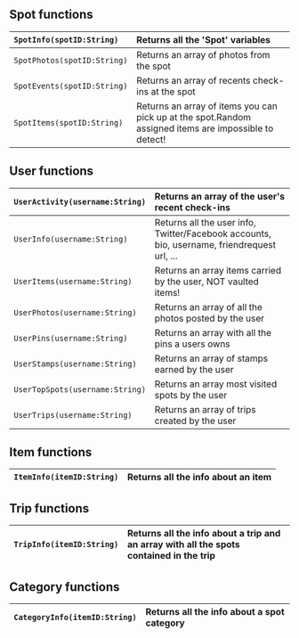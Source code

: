 ## Spot functions ##

|`SpotInfo(spotID:String)`|Returns all the 'Spot' variables|
|:------------------------|:-------------------------------|
|`SpotPhotos(spotID:String)`|Returns an array of photos from the spot|
|`SpotEvents(spotID:String)`|Returns an array of recents check-ins at the spot|
|`SpotItems(spotID:String)`|Returns an array of items you can pick up at the spot.Random assigned items are impossible to detect!|

## User functions ##

|`UserActivity(username:String)`|Returns an array of the user's recent check-ins|
|:------------------------------|:----------------------------------------------|
|`UserInfo(username:String)`|Returns all the user info, Twitter/Facebook accounts, bio, username, friendrequest url, ...|
|`UserItems(username:String)`|Returns an array items carried by the user, NOT vaulted items!|
|`UserPhotos(username:String)`|Returns an array of all the photos posted by the user|
|`UserPins(username:String)`|Returns an array with all the pins a users owns|
|`UserStamps(username:String)`|Returns an array of stamps earned by the user|
|`UserTopSpots(username:String)`|Returns an array most visited spots by the user|
|`UserTrips(username:String)`|Returns an array of trips created by the user|

## Item functions ##

|`ItemInfo(itemID:String)`|Returns all the info about an item|
|:------------------------|:---------------------------------|

## Trip functions ##

|`TripInfo(itemID:String)`|Returns all the info about a trip and an array with all the spots contained in the trip|
|:------------------------|:--------------------------------------------------------------------------------------|

## Category functions ##

|`CategoryInfo(itemID:String)`|Returns all the info about a spot category|
|:----------------------------|:-----------------------------------------|